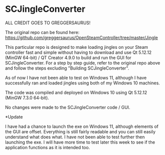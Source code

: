 # SCJingleConverter
ALL CREDIT GOES TO GREGGERSAURUS! 

The original repo can be found here: https://github.com/greggersaurus/OpenSteamController/tree/master/Jingle
 
This particular repo is designed to make loading jingles on your Steam controller fast and simple without having to download and use Qt 5.12.12 (MinGW 64-bit) / QT Creator 4.9.0 to build and run the GUI for SCJingleConverter. For a step by step guide, refer to the original repo above and follow the steps excluding "Building SCJingleConverter". 

As of now I have not been able to test on Windows 11, although I have successfully ran and loaded jingles using both of my Windows 10 machines.

The code was compiled and deployed on Windows 10 using Qt 5.12.12 (MinGW 7.3.0 64-bit). 

No changes were made to the SCJingleConverter code / GUI.

*Update

I have had a chance to launch the exe on Windows 11, although elements of the GUI are offset. Everything is still fairly readable and you can still easily understand what does what. I have not been able to test further then launching the exe. I will have more time to test later this week to see if the application functions as it is intended too.
